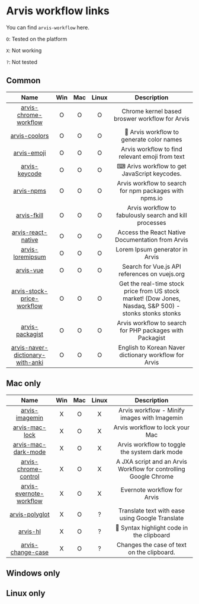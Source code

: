 # Arvis workflow links

You can find `arvis-workflow` here.

`O`: Tested on the platform

`X`: Not working

`?`: Not tested 


## Common

|Name|Win|Mac|Linux|Description|
|:--:|:--:|:--:|:--:|:--:|
| [arvis-chrome-workflow](https://github.com/jopemachine/arvis-chrome-workflow) | O | O | O | Chrome kernel based broswer workflow for Arvis |
| [arvis-coolors](https://github.com/jopemachine/arvis-coolors) | O | O | O | 🎨 Arvis workflow to generate color names |
| [arvis-emoji](https://github.com/jopemachine/arvis-emoji) | O | O | O | Arvis workflow to find relevant emoji from text |
| [arvis-keycode](https://github.com/jopemachine/arvis-keycode) | O | O | O | ⌨ Arivs workflow to get JavaScript keycodes. |
| [arvis-npms](https://github.com/jopemachine/arvis-npms) | O | O | O | Arvis workflow to search for npm packages with npms.io |
| [arvis-fkill](https://github.com/jopemachine/arvis-fkill) | O | O | O | Arvis workflow to fabulously search and kill processes |
| [arvis-react-native](https://github.com/jopemachine/arvis-react-native) | O | O | O | Access the React Native Documentation from Arvis |
| [arvis-loremipsum](https://github.com/jopemachine/arvis-loremipsum) | O | O | O | Lorem Ipsum generator in Arvis |
| [arvis-vue](https://github.com/jopemachine/arvis-vue) | O | O | O | Search for Vue.js API references on vuejs.org |
| [arvis-stock-price-workflow](https://github.com/jopemachine/arvis-stock-price-workflow) | O | O | O | Get the real-time stock price from US stock market! (Dow Jones, Nasdaq, S&P 500) - stonks stonks stonks |
| [arvis-packagist](https://github.com/jopemachine/arvis-packagist) | O | O | O | Arvis workflow to search for PHP packages with Packagist |
| [arvis-naver-dictionary-with-anki](https://github.com/jopemachine/arvis-naver-dictionary-with-anki) | O | O | O | English to Korean Naver dictionary workflow for Arvis |

## Mac only

|Name|Win|Mac|Linux|Description|
|:--:|:--:|:--:|:--:|:--:|
| [arvis-imagemin](https://github.com/jopemachine/arvis-imagemin) | X | O | X | Arvis workflow - Minify images with Imagemin |
| [arvis-mac-lock](https://github.com/jopemachine/arvis-mac-lock) | X | O | X | Arvis workflow to lock your Mac |
| [arvis-mac-dark-mode](https://github.com/jopemachine/arvis-mac-dark-mode) | X | O | X | Arvis workflow to toggle the system dark mode |
| [arvis-chrome-control](https://github.com/jopemachine/arvis-chrome-control) | X | O | X | A JXA script and an Arvis Workflow for controlling Google Chrome |
| [arvis-evernote-workflow](https://github.com/jopemachine/arvis-evernote-workflow) | X | O | X | Evernote workflow for Arvis |
| [arvis-polyglot](https://github.com/jopemachine/arvis-polyglot) | X | O | ? | Translate text with ease using Google Translate |
| [arvis-hl](https://github.com/jopemachine/arvis-hl) | X | O | ? | 🔆 Syntax highlight code in the clipboard |
| [arvis-change-case](https://github.com/jopemachine/arvis-change-case) | X | O | ? | Changes the case of text on the clipboard. |

## Windows only

## Linux only
